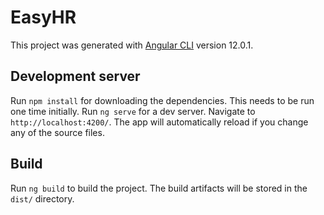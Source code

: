 # EasyHR

This project was generated with [Angular CLI](https://github.com/angular/angular-cli) version 12.0.1.

## Development server

Run `npm install` for downloading the dependencies. This needs to be run one time initially.
Run `ng serve` for a dev server. Navigate to `http://localhost:4200/`. The app will automatically reload if you change any of the source files.

## Build

Run `ng build` to build the project. The build artifacts will be stored in the `dist/` directory.

